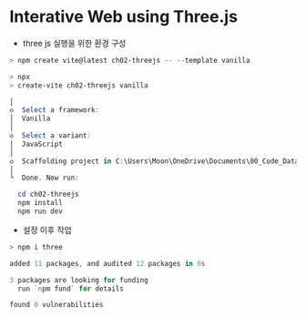 # Interative Web using Three.js

- three js 실행을 위한 환경 구성

```powershell
> npm create vite@latest ch02-threejs -- --template vanilla

> npx
> create-vite ch02-threejs vanilla

│
◇  Select a framework:
│  Vanilla
│
◇  Select a variant:
│  JavaScript
│
◇  Scaffolding project in C:\Users\Moon\OneDrive\Documents\00_Code_Data\02_Javascript\InteractiveWeb\ch02-threejs...
│
└  Done. Now run:

  cd ch02-threejs
  npm install    
  npm run dev 
```

- 설정 이후 작업

```powershell
> npm i three

added 11 packages, and audited 12 packages in 8s

3 packages are looking for funding
  run `npm fund` for details

found 0 vulnerabilities
```